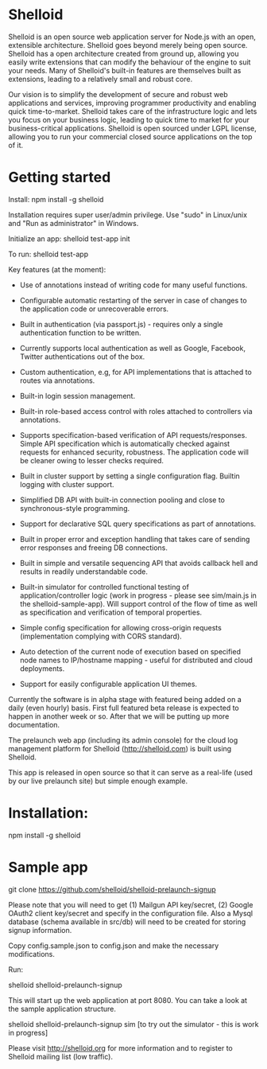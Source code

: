 Shelloid
========

Shelloid is an open source web application server for Node.js with an open, extensible architecture. Shelloid goes beyond merely being open source. Shelloid has a open architecture created from ground up, allowing you easily write extensions that can modify the behaviour of the engine to suit your needs. Many of Shelloid's  built-in features are themselves built as extensions, leading to a relatively small and robust core.

Our vision is to simplify the development of secure and robust web applications and services, improving programmer productivity and enabling quick time-to-market. Shelloid takes care of the infrastructure logic and lets you focus on your business logic, leading to quick time to market for your business-critical applications. Shelloid is open sourced under LGPL license, allowing you to run your commercial closed source applications on the top of it.

Getting started
=================

Install: npm install -g shelloid 

Installation requires super user/admin privilege. Use "sudo" in Linux/unix and "Run as administrator" in Windows.

Initialize an app: shelloid test-app init

To run: shelloid test-app


Key features (at the moment):

* Use of annotations instead of writing code for many useful functions.

* Configurable automatic restarting of the server in case of changes to the application code or unrecoverable errors.

* Built in authentication (via passport.js) - requires only a single authentication function to be written. 

* Currently supports local authentication as well as Google, Facebook, Twitter authentications out of the box.

* Custom authentication, e.g, for API implementations that is attached to routes via annotations.

* Built-in login session management.

* Built-in role-based access control with roles attached to controllers via annotations.

* Supports specification-based verification of API requests/responses. Simple API specification which is automatically checked against requests for enhanced security, robustness. The application code will be cleaner owing to lesser checks required.

* Built in cluster support by setting a single configuration flag. Builtin logging with cluster support.

* Simplified DB API with built-in connection pooling and close to synchronous-style programming.

* Support for declarative SQL query specifications as part of annotations. 

* Built in proper error and exception handling that takes care of sending error responses and freeing DB connections.

* Built in simple and versatile sequencing API that avoids callback hell and results in readily understandable code.

* Built-in simulator for controlled functional testing of application/controller logic (work in progress - please see sim/main.js in the shelloid-sample-app). Will support control of the flow of time as well as specification and verification of temporal properties.

* Simple config specification for allowing cross-origin requests (implementation complying with CORS standard).

* Auto detection of the current node of execution based on specified node names to IP/hostname mapping - useful for distributed and cloud deployments.

* Support for easily configurable application UI themes.

Currently the software is in alpha stage with featured being added on a daily (even hourly) basis. First full featured beta release is expected to happen in another week or so. After that we will be putting up more documentation.

The prelaunch web app (including its admin console) for the cloud log management platform for Shelloid (http://shelloid.com) is built using Shelloid.

This app is released in open source so that it can serve as a real-life (used by our live prelaunch site) but simple enough example. 

Installation:
=============

npm install -g shelloid


Sample app
============

git clone https://github.com/shelloid/shelloid-prelaunch-signup

Please note that you will need to get (1) Mailgun API key/secret, (2) Google OAuth2 client key/secret and specify in the configuration file. Also a Mysql database (schema available in src/db) will need to be created for storing signup information. 

Copy config.sample.json to config.json and make the necessary modifications.

Run:

shelloid shelloid-prelaunch-signup

This will start up the web application at port 8080. You can take a look at the sample application structure.

shelloid shelloid-prelaunch-signup sim [to try out the simulator - this is work in progress]

Please visit http://shelloid.org for more information and to register to Shelloid mailing list (low traffic).


